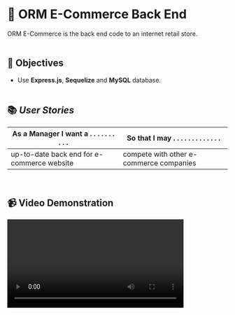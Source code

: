 # 🏬 ORM E-Commerce Back End

ORM E-Commerce is the back end code to an internet retail store.
<br/><br/>

## 🎯 Objectives

* Use **Express.js**, **Sequelize** and **MySQL** database.
<br/><br/>

## 📚 _User Stories_
As a Manager I want a . . . . . . . . . .  | So that I may . . . . . . . . . . . . . 
------------------------------------------ | ---------------------------------------
up-to-date back end for e-commerce website | compete with other e-commerce companies
<br/>

## 📹 Video Demonstration
<video controls width="80%" align="center" src="./public/images/ORM E-Commerce Back End.webm" type="video/webm"> 
    Sorry, your browser doesn't support embedded videos.
</video>